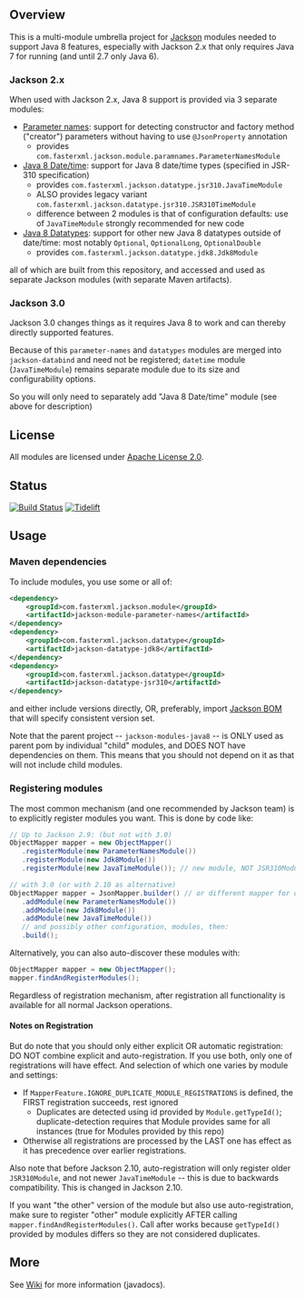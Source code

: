 ## Overview

This is a multi-module umbrella project for [Jackson](../../../jackson)
modules needed to support Java 8 features, especially with Jackson 2.x that only
requires Java 7 for running (and until 2.7 only Java 6).

### Jackson 2.x

When used with Jackson 2.x, Java 8 support is provided via 3 separate modules:

* [Parameter names](parameter-names/): support for detecting constructor and factory method ("creator") parameters without having to use `@JsonProperty` annotation
    * provides `com.fasterxml.jackson.module.paramnames.ParameterNamesModule`
* [Java 8 Date/time](datetime/): support for Java 8 date/time types (specified in JSR-310 specification)
    * provides `com.fasterxml.jackson.datatype.jsr310.JavaTimeModule`
    * ALSO provides legacy variant `com.fasterxml.jackson.datatype.jsr310.JSR310TimeModule`
    * difference between 2 modules is that of configuration defaults: use of `JavaTimeModule` strongly recommended for new code
* [Java 8 Datatypes](datatypes/): support for other new Java 8 datatypes outside of date/time: most notably `Optional`, `OptionalLong`, `OptionalDouble`
    * provides `com.fasterxml.jackson.datatype.jdk8.Jdk8Module`

all of which are built from this repository, and accessed and used as separate Jackson modules
(with separate Maven artifacts).

### Jackson 3.0

Jackson 3.0 changes things as it requires Java 8 to work and can thereby directly supported features.

Because of this `parameter-names` and `datatypes` modules are merged into `jackson-databind`
and need not be registered; `datetime` module (`JavaTimeModule`) remains separate module due to its size
and configurability options.

So you will only need to separately add "Java 8 Date/time" module (see above for description)

## License

All modules are licensed under [Apache License 2.0](http://www.apache.org/licenses/LICENSE-2.0.txt).

## Status

[![Build Status](https://travis-ci.org/FasterXML/jackson-modules-java8.svg)](https://travis-ci.org/FasterXML/jackson-modules-java8)
[![Tidelift](https://tidelift.com/badges/package/maven/com.fasterxml.jackson.datatype:jackson-datatype-jsr310)](https://tidelift.com/subscription/pkg/maven-com-fasterxml-jackson-datatype-jackson-datatype-jsr310?utm_source=maven-com-fasterxml-jackson-datatype-jackson-datatype-jsr310&utm_medium=referral&utm_campaign=readme)

## Usage

### Maven dependencies

To include modules, you use some or all of:

```xml
<dependency>
    <groupId>com.fasterxml.jackson.module</groupId>
    <artifactId>jackson-module-parameter-names</artifactId>
</dependency>
<dependency>
    <groupId>com.fasterxml.jackson.datatype</groupId>
    <artifactId>jackson-datatype-jdk8</artifactId>
</dependency>
<dependency>
    <groupId>com.fasterxml.jackson.datatype</groupId>
    <artifactId>jackson-datatype-jsr310</artifactId>
</dependency>
```

and either include versions directly, OR, preferably, import
[Jackson BOM](../../../jackson-bom) that will specify consistent version set.

Note that the parent project -- `jackson-modules-java8` -- is ONLY used as parent pom by
individual "child" modules, and DOES NOT have dependencies on them. This means that you should not depend on it
as that will not include child modules.

### Registering modules

The most common mechanism (and one recommended by Jackson team) is to explicitly register modules you want.
This is done by code like:

```java
// Up to Jackson 2.9: (but not with 3.0)
ObjectMapper mapper = new ObjectMapper()
   .registerModule(new ParameterNamesModule())
   .registerModule(new Jdk8Module())
   .registerModule(new JavaTimeModule()); // new module, NOT JSR310Module

// with 3.0 (or with 2.10 as alternative)
ObjectMapper mapper = JsonMapper.builder() // or different mapper for other format
   .addModule(new ParameterNamesModule())
   .addModule(new Jdk8Module())
   .addModule(new JavaTimeModule())
   // and possibly other configuration, modules, then:
   .build();
```

Alternatively, you can also auto-discover these modules with:

```java
ObjectMapper mapper = new ObjectMapper();
mapper.findAndRegisterModules();
```
Regardless of registration mechanism, after registration all functionality is available for all normal Jackson operations.

#### Notes on Registration

But do note that you should only either explicit OR automatic registration: DO NOT combine explicit
and auto-registration. If you use both, only one of registrations will have effect.
And selection of which one varies by module and settings:

* If `MapperFeature.IGNORE_DUPLICATE_MODULE_REGISTRATIONS` is defined, the FIRST registration succeeds, rest ignored
    * Duplicates are detected using id provided by `Module.getTypeId()`; duplicate-detection requires that Module provides same for all instances (true for Modules provided by this repo)
* Otherwise all registrations are processed by the LAST one has effect as it has precedence over earlier registrations.


Also note that before Jackson 2.10, auto-registration will only register older `JSR310Module`, and not newer
`JavaTimeModule` -- this is due to backwards compatibility. This is changed in Jackson 2.10.

If you want "the other" version of the module but also use auto-registration, make sure to
register "other" module explicitly AFTER calling `mapper.findAndRegisterModules()`.
Call after works because `getTypeId()` provided by modules differs so they are not considered duplicates.

## More

See [Wiki](../../wiki) for more information (javadocs).
